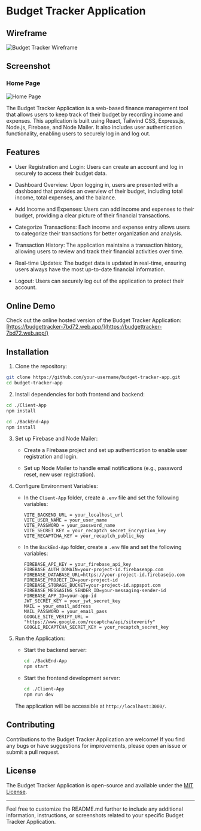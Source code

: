 # Budget Tracker Application

## Wireframe
![Budget Tracker Wireframe](https://github.com/YBD21/Budget-Tracker-Application/assets/85655933/dc2099d1-e7e2-4daa-b354-1dfa13ec392e)

## Screenshot

### Home Page
![Home Page](https://firebasestorage.googleapis.com/v0/b/budgettracker-7bd72.appspot.com/o/Home%20Page.PNG?alt=media&token=feb31bb7-a7e8-4b2d-9af6-9b54498200c8)

The Budget Tracker Application is a web-based finance management tool that allows users to keep track of their budget by recording income and expenses. This application is built using React, Tailwind CSS, Express.js, Node.js, Firebase, and Node Mailer. It also includes user authentication functionality, enabling users to securely log in and log out.

## Features

- User Registration and Login: Users can create an account and log in securely to access their budget data.

- Dashboard Overview: Upon logging in, users are presented with a dashboard that provides an overview of their budget, including total income, total expenses, and the balance.

- Add Income and Expenses: Users can add income and expenses to their budget, providing a clear picture of their financial transactions.

- Categorize Transactions: Each income and expense entry allows users to categorize their transactions for better organization and analysis.

- Transaction History: The application maintains a transaction history, allowing users to review and track their financial activities over time.

- Real-time Updates: The budget data is updated in real-time, ensuring users always have the most up-to-date financial information.

- Logout: Users can securely log out of the application to protect their account.

## Online Demo

Check out the online hosted version of the Budget Tracker Application: [https://budgettracker-7bd72.web.app/](https://budgettracker-7bd72.web.app/)

## Installation

1. Clone the repository:

```bash
git clone https://github.com/your-username/budget-tracker-app.git
cd budget-tracker-app
```

2. Install dependencies for both frontend and backend:

```bash
cd ./Client-App
npm install

cd ./BackEnd-App
npm install
```

3. Set up Firebase and Node Mailer:

   - Create a Firebase project and set up authentication to enable user registration and login.

   - Set up Node Mailer to handle email notifications (e.g., password reset, new user registration).

4. Configure Environment Variables:

   - In the `Client-App` folder, create a `.env` file and set the following variables:

     ```
     VITE_BACKEND_URL = your_localhost_url
     VITE_USER_NAME = your_user_name
     VITE_PASSWORD = your_password_name
     VITE_SECRET_KEY = your_recaptch_secret_Encryption_key
     VITE_RECAPTCHA_KEY = your_recaptch_public_key
     ```

   - In the `BackEnd-App` folder, create a `.env` file and set the following variables:

     ```
     FIREBASE_API_KEY = your_firebase_api_key
     FIREBASE_AUTH_DOMAIN=your-project-id.firebaseapp.com
     FIREBASE_DATABASE_URL=https://your-project-id.firebaseio.com
     FIREBASE_PROJECT_ID=your-project-id
     FIREBASE_STORAGE_BUCKET=your-project-id.appspot.com
     FIREBASE_MESSAGING_SENDER_ID=your-messaging-sender-id
     FIREBASE_APP_ID=your-app-id
     JWT_SECRET_KEY = your_jwt_secret_key 
     MAIL = your_email_address
     MAIL_PASSWORD = your_email_pass
     GOOGLE_SITE_VERIFY_URL = "https://www.google.com/recaptcha/api/siteverify"
     GOOGLE_RECAPTCHA_SECRET_KEY = your_recaptch_secret_key
     ```

5. Run the Application:

   - Start the backend server:

     ```bash
     cd ./BackEnd-App
     npm start
     ```

   - Start the frontend development server:

     ```bash
     cd ./Client-App
     npm run dev
     ```

   The application will be accessible at `http://localhost:3000/`.

## Contributing

Contributions to the Budget Tracker Application are welcome! If you find any bugs or have suggestions for improvements, please open an issue or submit a pull request.

## License

The Budget Tracker Application is open-source and available under the [MIT License](LICENSE).

---

Feel free to customize the README.md further to include any additional information, instructions, or screenshots related to your specific Budget Tracker Application.